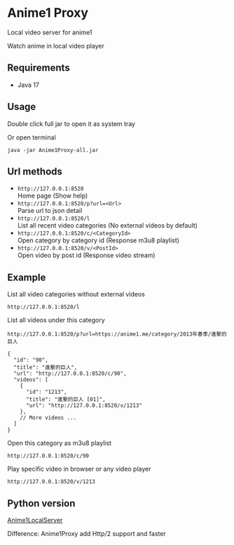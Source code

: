 # Anime1 Proxy

Local video server for anime1

Watch anime in local video player

## Requirements

- Java 17

## Usage

Double click full jar to open it as system tray

Or open terminal

```shell
java -jar Anime1Proxy-all.jar
```

## Url methods

- `http://127.0.0.1:8520`  
  Home page (Show help)
- `http://127.0.0.1:8520/p?url=<Url>`  
  Parse url to json detail
- `http://127.0.0.1:8520/l`  
  List all recent video categories (No external videos by default)
- `http://127.0.0.1:8520/c/<CategoryId>`  
  Open category by category id (Response m3u8 playlist)
- `http://127.0.0.1:8520/v/<PostId>`  
  Open video by post id (Response video stream)

## Example

List all video categories without external videos

```text
http://127.0.0.1:8520/l
```

List all videos under this category

```text
http://127.0.0.1:8520/p?url=https://anime1.me/category/2013年春季/進擊的巨人
```

```json5
{
  "id": "90",
  "title": "進擊的巨人",
  "url": "http://127.0.0.1:8520/c/90",
  "videos": [
    {
      "id": "1213",
      "title": "進擊的巨人 [01]",
      "url": "http://127.0.0.1:8520/v/1213"
    },
    // More videos ...
  ]
}
```

Open this category as m3u8 playlist

```text
http://127.0.0.1:8520/c/90
```

Play specific video in browser or any video player

```text
http://127.0.0.1:8520/v/1213
```

## Python version

[Anime1LocalServer](https://github.com/XFY9326/Anime1LocalServer)

Difference: Anime1Proxy add Http/2 support and faster
